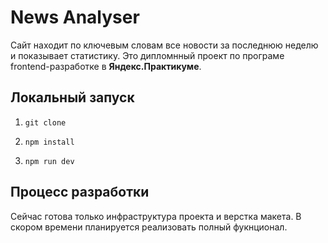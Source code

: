 # News Analyser

Сайт находит по ключевым словам все новости за последнюю неделю и показывает статистику. Это дипломнный проект по програме frontend-разработке в **Яндекс.Практикуме**.
## Локальный запуск

1.     git clone
2.     npm install
3.     npm run dev
## Процесс разработки

Сейчас готова только инфраструктура проекта и верстка макета. В скором времени планируется реализовать полный фукнционал. 

